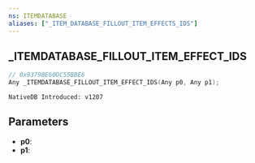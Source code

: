```yaml
---
ns: ITEMDATABASE
aliases: ["_ITEM_DATABASE_FILLOUT_ITEM_EFFECTS_IDS"]
---
```

## _ITEMDATABASE_FILLOUT_ITEM_EFFECT_IDS

```c
// 0x9379BE60DC55BBE6
Any _ITEMDATABASE_FILLOUT_ITEM_EFFECT_IDS(Any p0, Any p1);
```

```
NativeDB Introduced: v1207
```

## Parameters
* **p0**:
* **p1**:
